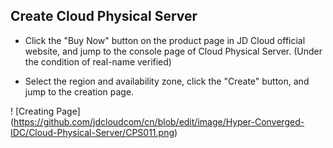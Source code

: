 ## Create Cloud Physical Server

- Click the "Buy Now" button on the product page in JD Cloud official website, and jump to the console page of Cloud Physical Server. (Under the condition of real-name verified)

- Select the region and availability zone, click the "Create" button, and jump to the creation page.

! [Creating Page] (https://github.com/jdcloudcom/cn/blob/edit/image/Hyper-Converged-IDC/Cloud-Physical-Server/CPS011.png)
